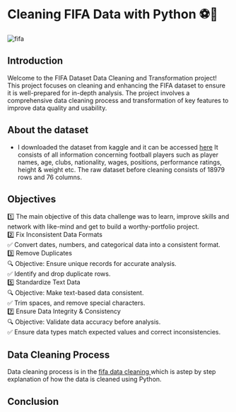 # Cleaning FIFA Data with Python ⚽🚀

![fifa](https://github.com/user-attachments/assets/1157f03e-bc11-42d9-be6a-6e9a05f5dcc4)

## Introduction
Welcome to the FIFA Dataset Data Cleaning and Transformation project! This project focuses on cleaning and enhancing the FIFA dataset to ensure it is well-prepared for in-depth analysis. The project involves a comprehensive data cleaning process and transformation of key features to improve data quality and usability.

## About the dataset
- I downloaded the dataset from kaggle and it can be accessed <a href="https://www.kaggle.com/datasets/yagunnersya/fifa-21-messy-raw-dataset-for-cleaning-exploring/code">here</a>
It consists of all information concerning football players such as player names, age, clubs, nationality, wages, positions, performance ratings, height & weight etc. The raw dataset before cleaning consists of 18979 rows and 76 columns.

## Objectives
1️⃣ The main objective of this data challenge was to learn, improve skills and network with like-mind and get to build a worthy-portfolio project.  
2️⃣ Fix Inconsistent Data Formats    
✅ Convert dates, numbers, and categorical data into a consistent format.  
3️⃣ Remove Duplicates  
🔍 Objective: Ensure unique records for accurate analysis.  
✅ Identify and drop duplicate rows.  
5️⃣ Standardize Text Data  
🔍 Objective: Make text-based data consistent.  
✅ Trim spaces, and remove special characters.  
7️⃣ Ensure Data Integrity & Consistency  
🔍 Objective: Validate data accuracy before analysis.  
✅ Ensure data types match expected values and correct inconsistencies.  

## Data Cleaning Process
Data cleaning process is in the <a href = "https://github.com/allan-pg/Fifa-Data-Cleaning-in-Python/blob/main/fifa%20data%20cleaning.ipynb">fifa data cleaning </a>which is astep by step explanation of how the data is cleaned using Python.

## Conclusion
